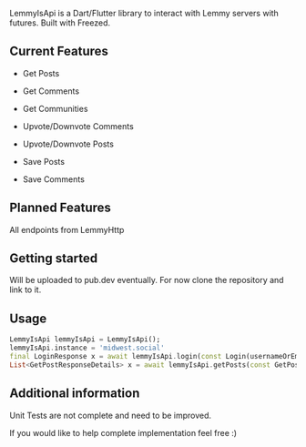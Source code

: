 <!--
This README describes the package. If you publish this package to pub.dev,
this README's contents appear on the landing page for your package.

For information about how to write a good package README, see the guide for
[writing package pages](https://dart.dev/guides/libraries/writing-package-pages).

For general information about developing packages, see the Dart guide for
[creating packages](https://dart.dev/guides/libraries/create-library-packages)
and the Flutter guide for
[developing packages and plugins](https://flutter.dev/developing-packages).
-->

LemmyIsApi is a Dart/Flutter library to interact with Lemmy servers with futures.
Built with Freezed.

## Current Features
- Get Posts
- Get Comments
- Get Communities

- Upvote/Downvote Comments
- Upvote/Downvote Posts

- Save Posts
- Save Comments

## Planned Features
All endpoints from LemmyHttp


## Getting started

Will be uploaded to pub.dev eventually. For now clone the repository and link to it.

## Usage

```dart
LemmyIsApi lemmyIsApi = LemmyIsApi();
lemmyIsApi.instance = 'midwest.social'
final LoginResponse x = await lemmyIsApi.login(const Login(usernameOrEmail: "USERNAME", password: "PASSWORD");
List<GetPostResponseDetails> x = await lemmyIsApi.getPosts(const GetPosts(communityName: "main"));
```

## Additional information

Unit Tests are not complete and need to be improved.

If you would like to help complete implementation feel free :)
